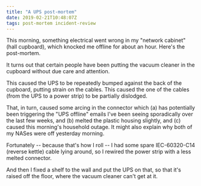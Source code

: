 ```yaml
---
title: "A UPS post-mortem"
date: 2019-02-21T10:48:07Z
tags: post-mortem incident-review
---
```


This morning, something electrical went wrong in my "network cabinet" (hall
cupboard), which knocked me offline for about an hour. Here's the post-mortem.

It turns out that certain people have been putting the vacuum cleaner in the
cupboard without due care and attention.

This caused the UPS to be repeatedly bumped against the back of the cupboard,
putting strain on the cables. This caused the one of the cables (from the UPS
to a power strip) to be partially dislodged.

That, in turn, caused some arcing in the connector which (a) has potentially
been triggering the "UPS offline" emails I've been seeing sporadically over the
last few weeks, and (b) melted the plastic housing slightly, and (c) caused
this morning's household outage. It might also explain why both of my NASes
were off yesterday morning.

Fortunately -- because that's how I roll -- I had some spare IEC-60320-C14
(reverse kettle) cable lying around, so I rewired the power strip with a less
melted connector.

And then I fixed a shelf to the wall and put the UPS on that, so that it's raised
off the floor, where the vacuum cleaner can't get at it.
